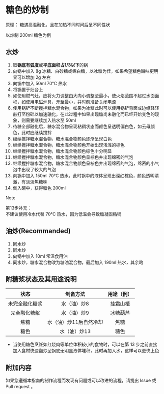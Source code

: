 # 糖色的炒制

原理： 糖遇高温融化，且在加热不同时间后呈不同性状

以炒制 200ml 糖色为例

## 水炒

1. 取**锅底有弧度**或**平底面积占1/3以下**的锅
2. 向锅中加入 8g 冰糖、白砂糖或绵白糖，以冰糖为佳，如果希望糖色甜味更明显可以增加 2g 左右
3. 向锅中加入 50ml 70&deg;C 热水
4. 将锅置于灶台上
5. 如使用燃气灶，应将火力调整由大向小调整至最小，使火焰范围不超过水面面积，如使用电磁炉具，开至最小，并时刻准备关闭电源
6. 使用锅铲不断搅拌糖水混合物，如果为冰糖此时可以使用锅铲背面或边缘轻轻敲打至粉碎以加速融化，在此过程中如果出现糖尚未融化而已经开始变色的现象，则需要继续加入热水至 50ml
7. 待糖全部融化后，糖水混合物呈现粘稠状态而颜色呈透明偏白色，如云母颜色，此时应继续搅拌
8. 继续搅拌糖水混合物，糖水混合物颜色逐渐呈现白色
9. 继续搅拌糖水混合物，糖水混合物颜色开始出现浅浅的棕色
10. 继续搅拌糖水混合物，糖水混合物颜色棕色十分明显
11. 继续搅拌糖水混合物，糖水混合物颜色呈棕色并出现绵密的气泡
12. 继续搅拌糖水混合物，糖水混合物颜色呈棕色并出现绵密的气泡，绵密的小气泡中出现了较大的气泡
13. 向锅中加入 150ml 70&deg;C 热水，此时锅中的液体呈现出深红棕色，颜色透明清澈，有淡淡焦糖味
14. 倒入碗中，获得糖色 200ml

> [!Note]
> 第13步补充：  
>不建议使用冷水代替 70&deg;C 热水，因为低温会导致糖凝固粘锅

## 油炒(Recommanded)

1. 同水炒
2. 同水炒
3. 向锅中加入 10ml 常温食用油
4. 同水炒，糖水混合物改为糖油混合物，最后加入 190ml 热水，其余略

## 附糖浆状态及其用途说明

|状态|制备方法|用途（例）|
|:--:|:--:|:--:|
|未完全融化糖浆|水（油）炒8|挂霜山楂|
|完全融化糖浆|水（油）炒9|冰糖葫芦|
|焦糖|水（油）炒11后自然冷却|焦糖|
|糖色|水（油）炒13|糖色|

* 当使用糖色烹饪如红烧肉等单位体积较小的食物时，可以在第 13 步之前直接加入食材快速翻炒至锅底无明显液体堆积，此时再加入水，这样可以更快上色

## 附加内容

如果您遵循本指南的制作流程而发现有问题或可以改进的流程，请提出 Issue 或 Pull request 。
